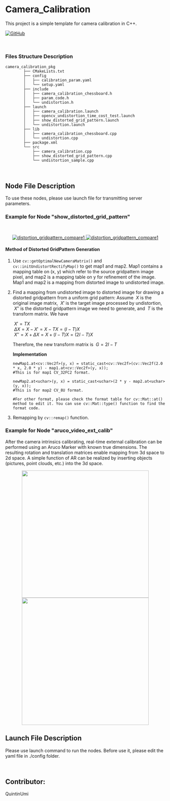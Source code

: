 # Camera_Calibration

This project is a simple template for camera calibration in C++.

[![GitHub](https://img.shields.io/badge/dynamic/json?url=https%3A%2F%2Fapi.swo.moe%2Fstats%2Fgithub%2FQuintinUmi&query=count&color=181717&label=GitHub&labelColor=282c34&logo=github&suffix=+follows&cacheSeconds=3600)](https://github.com/QuintinUmi)


<br />


### Files Structure Description

```
camera_calibration_pkg
        ├── CMakeLists.txt
        ├── config
        │   ├── calibration_param.yaml
        │   └── setup.yaml
        ├── include
        │   ├── camera_calibration_chessboard.h
        │   ├── param_code.h
        │   └── undistortion.h
        ├── launch
        │   ├── camera_calibration.launch
        │   ├── opencv_undistortion_time_cost_test.launch
        │   ├── show_distorted_grid_pattern.launch
        │   └── undistortion.launch
        ├── lib
        │   ├── camera_calibration_chessboard.cpp
        │   └── undistortion.cpp
        ├── package.xml
        └── src
            ├── camera_calibration.cpp
            ├── show_distorted_grid_pattern.cpp
            └── undistortion_sample.cpp
```

<br />

## Node File Description

To use these nodes, please use launch file for transmitting server parameters.

### Example for Node "show_distorted_grid_pattern"

<br />
<p align="center">
        <a href="https://github.com/QuintinUmi/camera_calibration/">
            <img src="https://github.com/QuintinUmi/camera_calibration/blob/main/src/camera_calibration_pkg/config/distortion_gridpattern_compare1.png?raw=true" alt="distortion_gridpattern_compare1"/>
            <img src="https://github.com/QuintinUmi/camera_calibration/blob/main/src/camera_calibration_pkg/config/distortion_gridpattern_compare2.png?raw=true" alt="distortion_gridpattern_compare1"/>     
        </a>
</p>

#### Method of Distorted GridPattern Generation

1. Use ```cv::getOptimalNewCameraMatrix()``` and ```cv::initUndistortRectifyMap()``` to get map1 and map2. Map1 contains a mapping table on (x, y) which refer to the source gridpattern image pixel, and map2 is a mapping table on y for refinement of the image. Map1 and map2 is a mapping from distorted image to undistorted image.
2. Find a mapping from undistorted image to distorted image for drawing a distorted gridpattern from a uniform grid pattern:
   Assume $\ X$ is the original image matrix, $\ X'$ is the target image processed by undistortion, $\ X''$ is the distorted gridpattern image we need to generate, and $\ T$ is the transform matrix. We have

   $\ X' = TX$  
   $\ ΔX = X - X' = X - TX = (I - T)X$  
   $\ X'' = X + ΔX = X + (I - T)X = (2I - T)X$  

   Therefore, the new transform matrix is $\ G = 2I - T$
   
   **Implementation**
   ```
   newMap1.at<cv::Vec2f>(y, x) = static_cast<cv::Vec2f>(cv::Vec2f(2.0 * x, 2.0 * y) - map1.at<cv::Vec2f>(y, x));
   #This is for map1 CV_32FC2 format.

   newMap2.at<uchar>(y, x) = static_cast<uchar>(2 * y - map2.at<uchar>(y, x));
   #This is for map2 CV_8U format.

   #For other format, please check the format table for cv::Mat::at() method to edit it. You can use cv::Mat::type() function to find the format code. 
   ```
   

4. Remapping by ```cv::remap()``` function.

### Example for Node "aruco_video_ext_calib"

After the camera intrinsics calibrating, real-time external calibration can be performed using an Aruco Marker with known true dimensions. 
The resulting rotation and translation matrices enable mapping from 3d space to 2d space. 
A simple function of AR can be realized by inserting objects (pictures, point clouds, etc.) into the 3d space.

<div align=center>
        <img src="https://github.com/QuintinUmi/camera_caliberation/blob/source/src/image/output1.gif?raw=true" width="400"/><img src="https://github.com/QuintinUmi/camera_caliberation/blob/source/src/image/output3.gif?raw=true" width="400"/>
</div>

## Launch File Description

Please use launch command to run the nodes. Before use it, please edit the yaml file in ./config folder.

<br />

## Contributor:   
QuintinUmi


